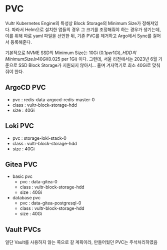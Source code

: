 # PVC
Vultr Kubernetes Engine의 특성상 Block Storage의 Minimum Size가 정해져있다. 따라서 Helm으로 설치한 앱들의 경우 그 크기를 조정해줘야 하는 경우가 생기는데, 이를 위해 따로 yaml 파일을 선언한 뒤, 기존 PVC를 제거하고 Argo에서 Sync를 걸어서 등록해준다.

기본적으로 NVME SSD의 Minimum Size는 10Gi ($0.1 per 1Gi), HDD의 Minimum Size는 40Gi ($0.025 per 1Gi) 이다. 그런데, 서울 리전에서는 2023년 6월 기준으로 SSD Block Storage가 지원되지 않아서... 울며 겨자먹기로 최소 40Gi로 맞춰줘야 한다.

## ArgoCD PVC
- pvc : redis-data-argocd-redis-master-0
- class : vultr-block-storage-hdd
- size : 40Gi

## Loki PVC
- pvc : storage-loki-stack-0
- class : vultr-block-storage-hdd
- size : 40Gi

## Gitea PVC
- basic pvc
    - pvc : data-gitea-0
    - class : vultr-block-storage-hdd
    - size : 40Gi
- database pvc
    - pvc : data-gitea-postgresql-0
    - class : vultr-block-storage-hdd
    - size : 40Gi

## Vault PVCs
일단 Vault를 사용하지 않는 쪽으로 갈 계획이라, 만들어뒀던 PVC는 주석처리하였음
